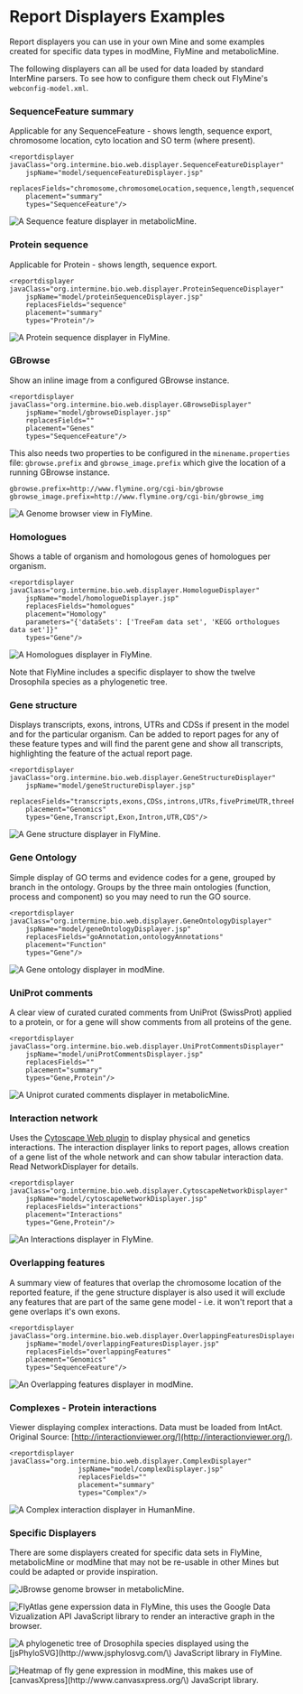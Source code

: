 # Report Displayers Examples

Report displayers you can use in your own Mine and some examples created for specific data types in modMine, FlyMine and metabolicMine.

The following displayers can all be used for data loaded by standard InterMine parsers. To see how to configure them check out FlyMine's `webconfig-model.xml`.

### SequenceFeature summary

Applicable for any SequenceFeature - shows length, sequence export, chromosome location, cyto location and SO term \(where present\).

```markup
<reportdisplayer javaClass="org.intermine.bio.web.displayer.SequenceFeatureDisplayer"
    jspName="model/sequenceFeatureDisplayer.jsp"
    replacesFields="chromosome,chromosomeLocation,sequence,length,sequenceOntologyTerm,locations,cytoLocation"
    placement="summary"
    types="SequenceFeature"/>
```

![A Sequence feature displayer in metabolicMine.](../../../.gitbook/assets/sequence_feature_displayer.png)

### Protein sequence

Applicable for Protein - shows length, sequence export.

```markup
<reportdisplayer javaClass="org.intermine.bio.web.displayer.ProteinSequenceDisplayer"
    jspName="model/proteinSequenceDisplayer.jsp"
    replacesFields="sequence"
    placement="summary"
    types="Protein"/>
```

![A Protein sequence displayer in FlyMine.](../../../.gitbook/assets/protein_sequence_displayer.png)

### GBrowse

Show an inline image from a configured GBrowse instance.

```markup
<reportdisplayer javaClass="org.intermine.bio.web.displayer.GBrowseDisplayer"
    jspName="model/gbrowseDisplayer.jsp"
    replacesFields=""
    placement="Genes"
    types="SequenceFeature"/>
```

This also needs two properties to be configured in the `minename.properties` file: `gbrowse.prefix` and `gbrowse_image.prefix` which give the location of a running GBrowse instance.

```text
gbrowse.prefix=http://www.flymine.org/cgi-bin/gbrowse
gbrowse_image.prefix=http://www.flymine.org/cgi-bin/gbrowse_img
```

![A Genome browser view in FlyMine.](../../../.gitbook/assets/gbrowse_displayer.png)

### Homologues

Shows a table of organism and homologous genes of homologues per organism.

```markup
<reportdisplayer javaClass="org.intermine.bio.web.displayer.HomologueDisplayer"
    jspName="model/homologueDisplayer.jsp"
    replacesFields="homologues"
    placement="Homology"
    parameters="{'dataSets': ['TreeFam data set', 'KEGG orthologues data set']}"
    types="Gene"/>
```

![A Homologues displayer in FlyMine.](../../../.gitbook/assets/homologues_displayer.png)

Note that FlyMine includes a specific displayer to show the twelve Drosophila species as a phylogenetic tree.

### Gene structure

Displays transcripts, exons, introns, UTRs and CDSs if present in the model and for the particular organism. Can be added to report pages for any of these feature types and will find the parent gene and show all transcripts, highlighting the feature of the actual report page.

```markup
<reportdisplayer javaClass="org.intermine.bio.web.displayer.GeneStructureDisplayer"
    jspName="model/geneStructureDisplayer.jsp"
    replacesFields="transcripts,exons,CDSs,introns,UTRs,fivePrimeUTR,threePrimeUTR"
    placement="Genomics"
    types="Gene,Transcript,Exon,Intron,UTR,CDS"/>
```

![A Gene structure displayer in FlyMine.](../../../.gitbook/assets/gene_structure_displayer.png)

### Gene Ontology

Simple display of GO terms and evidence codes for a gene, grouped by branch in the ontology. Groups by the three main ontologies \(function, process and component\) so you may need to run the GO source.

```markup
<reportdisplayer javaClass="org.intermine.bio.web.displayer.GeneOntologyDisplayer"
    jspName="model/geneOntologyDisplayer.jsp"
    replacesFields="goAnnotation,ontologyAnnotations"
    placement="Function"
    types="Gene"/>
```

![A Gene ontology displayer in modMine.](../../../.gitbook/assets/go_displayer.png)

### UniProt comments

A clear view of curated curated comments from UniProt \(SwissProt\) applied to a protein, or for a gene will show comments from all proteins of the gene.

```markup
<reportdisplayer javaClass="org.intermine.bio.web.displayer.UniProtCommentsDisplayer"
    jspName="model/uniProtCommentsDisplayer.jsp"
    replacesFields=""
    placement="summary"
    types="Gene,Protein"/>
```

![A Uniprot curated comments displayer in metabolicMine.](../../../.gitbook/assets/uniprot_comments_displayer.png)

### Interaction network

Uses the [Cytoscape Web plugin](http://cytoscapeweb.cytoscape.org/) to display physical and genetics interactions. The interaction displayer links to report pages, allows creation of a gene list of the whole network and can show tabular interaction data. Read NetworkDisplayer for details.

```markup
<reportdisplayer javaClass="org.intermine.bio.web.displayer.CytoscapeNetworkDisplayer"
    jspName="model/cytoscapeNetworkDisplayer.jsp"
    replacesFields="interactions"
    placement="Interactions"
    types="Gene,Protein"/>
```

![An Interactions displayer in FlyMine.](../../../.gitbook/assets/interactions_displayer.png)

### Overlapping features

A summary view of features that overlap the chromosome location of the reported feature, if the gene structure displayer is also used it will exclude any features that are part of the same gene model - i.e. it won't report that a gene overlaps it's own exons.

```markup
<reportdisplayer javaClass="org.intermine.bio.web.displayer.OverlappingFeaturesDisplayer"
    jspName="model/overlappingFeaturesDisplayer.jsp"
    replacesFields="overlappingFeatures"
    placement="Genomics"
    types="SequenceFeature"/>
```

![An Overlapping features displayer in modMine.](../../../.gitbook/assets/overlapping_features_displayer.png)

### Complexes - Protein interactions

Viewer displaying complex interactions. Data must be loaded from IntAct. Original Source: [http://interactionviewer.org/](http://interactionviewer.org/).

```markup
<reportdisplayer javaClass="org.intermine.bio.web.displayer.ComplexDisplayer"
                 jspName="model/complexDisplayer.jsp"
                 replacesFields=""
                 placement="summary"
                 types="Complex"/>
```

![A Complex interaction displayer in HumanMine.](../../../.gitbook/assets/complex-viewer.png)

### Specific Displayers

There are some displayers created for specific data sets in FlyMine, metabolicMine or modMine that may not be re-usable in other Mines but could be adapted or provide inspiration.

![JBrowse genome browser in metabolicMine.](../../../.gitbook/assets/jBrowse_displayer.png)

![FlyAtlas gene experssion data in FlyMine, this uses the Google Data Vizualization API JavaScript library to render an interactive graph in the browser.](../../../.gitbook/assets/FlyAtlas_expression_displayer.png)

![A phylogenetic tree of Drosophila species displayed using the \[jsPhyloSVG\]\(http://www.jsphylosvg.com/\) JavaScript library in FlyMine.](../../../.gitbook/assets/drosophila_homology_displayer.png)

![Heatmap of fly gene expression in modMine, this makes use of \[canvasXpress\]\(http://www.canvasxpress.org/\) JavaScript library.](../../../.gitbook/assets/modMine-heatmap.png)

